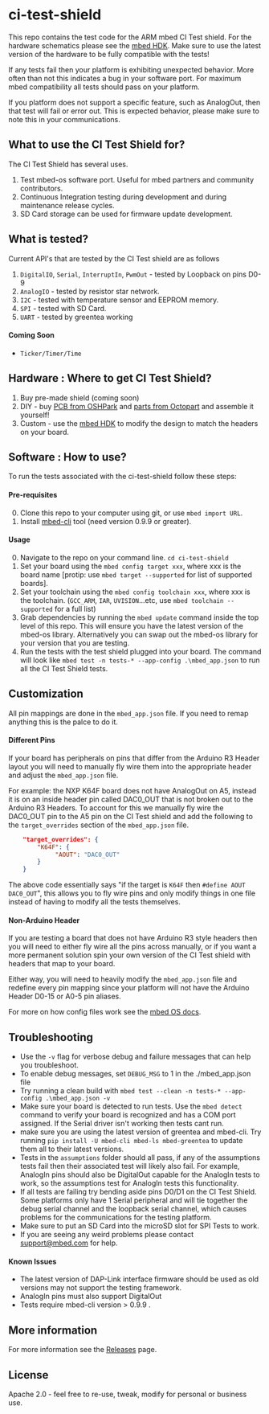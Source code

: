 # ci-test-shield
This repo contains the test code for the ARM mbed CI Test shield. For the hardware schematics please see the [mbed HDK](https://github.com/ARMmbed/mbed-HDK/tree/master/Production%20Design%20Projects/CITestShield). Make sure to use the latest version of the hardware to be fully compatible with the tests!

If any tests fail then your platform is exhibiting unexpected behavior. More often than not this indicates a bug in your software port. For maximum mbed compatibility all tests should pass on your platform.

If you platform does not support a specific feature, such as AnalogOut, then that test will fail or error out. This is expected behavior, please make sure to note this in your communications. 

## What to use the CI Test Shield for?
The CI Test Shield has several uses.

1. Test mbed-os software port. Useful for mbed partners and community contributors.
2. Continuous Integration testing during development and during maintenance release cycles. 
3. SD Card storage can be used for firmware update development. 

## What is tested?
Current API's that are tested by the CI Test shield are as follows

1. `DigitalIO`, `Serial`, `InterruptIn`, `PwmOut` - tested by Loopback on pins D0-9
2. `AnalogIO` - tested by resistor star network.
3. `I2C` - tested with temperature sensor and EEPROM memory.
4. `SPI` - tested with SD Card. 
5. `UART` - tested by greentea working


#### Coming Soon

* `Ticker/Timer/Time`

## Hardware : Where to get CI Test Shield?

1. Buy pre-made shield (coming soon)
2. DIY - buy [PCB from OSHPark](https://oshpark.com/shared_projects/azR9r1l1) and [parts from Octopart](https://octopart.com/bom-tool/ZgvU783O) and assemble it yourself! 
3. Custom - use the [mbed HDK](http://github.com/ARMmbed/mbed-HDK/tree/master/Production%20Design%20Projects/CITestShield) to modify the design to match the headers on your board. 

## Software : How to use?
To run the tests associated with the ci-test-shield follow these steps:

#### Pre-requisites

0. Clone this repo to your computer using git, or use `mbed import URL`. 
1. Install [mbed-cli](https://github.com/armmbed/mbed-cli) tool (need version 0.9.9 or greater).

#### Usage

0. Navigate to the repo on your command line. `cd ci-test-shield`
1. Set your board using the `mbed config target xxx`, where xxx is the board name [protip: use `mbed target --supported` for list of supported boards].
3. Set your toolchain using the `mbed config toolchain xxx`, where xxx is the toolchain. (`GCC_ARM`, `IAR`, `UVISION`...etc, use `mbed toolchain --supported` for a full list)
4. Grab dependencies by running the `mbed update` command inside the top level of this repo. This will ensure you have the latest version of the mbed-os library. Alternatively you can swap out the mbed-os library for your version that you are testing. 
5. Run the tests with the test shield plugged into your board. The command will look like `mbed test -n tests-* --app-config .\mbed_app.json` to run all the CI Test Shield tests. 

## Customization  
All pin mappings are done in the `mbed_app.json` file. If you need to remap anything this is the palce to do it. 

#### Different Pins
If your board has peripherals on pins that differ from the Arduino R3 Header layout you will need to manually fly wire them into the appropriate header and adjust the `mbed_app.json` file.

For example: the NXP K64F board does not have AnalogOut on A5, instead it is on an inside header pin called DAC0_OUT that is not broken out to the Arduino R3 Headers. To account for this we manually fly wire the DAC0_OUT pin to the A5 pin on the CI Test shield and add the following to the `target_overrides` section of the `mbed_app.json` file. 

```json
    "target_overrides": {
        "K64F": {
             "AOUT": "DAC0_OUT"
        }
    }
```
The above code essentially says "if the target is `K64F` then `#define AOUT DAC0_OUT`", this allows you to fly wire pins and only modify things in one file instead of having to modify all the tests themselves. 

#### Non-Arduino Header
If you are testing a board that does not have Arduino R3 style headers then you will need to either fly wire all the pins across manually, or if you want a more permanent solution spin your own version of the CI Test shield with headers that map to your board. 

Either way, you will need to heavily modify the `mbed_app.json` file and redefine every pin mapping since your platform will not have the Arduino Header D0-15 or A0-5 pin aliases. 

For more on how config files work see the [mbed OS docs](https://docs.mbed.com/docs/mbed-os-handbook/en/latest/advanced/config_system/).

## Troubleshooting
- Use the `-v` flag for verbose debug and failure messages that can help you troubleshoot. 
- To enable debug messages, set ``DEBUG_MSG`` to 1 in the ./mbed_app.json file
- Try running a clean build with `mbed test --clean -n tests-* --app-config .\mbed_app.json -v`
- Make sure your board is detected to run tests. Use the `mbed detect` command to verify your board is recognized and has a COM port assigned. If the Serial driver isn't working then tests cant run. 
- make sure you are using the latest version of greentea and mbed-cli. Try running `pip install -U mbed-cli mbed-ls mbed-greentea` to update them all to their latest versions. 
- Tests in the `assumptions` folder should all pass, if any of the assumptions tests fail then their associated test will likely also fail. For example, AnalogIn pins should also be DigitalOut capable for the AnalogIn tests to work, so the assumptions test for AnalogIn tests this functionality. 
- If all tests are failing try bending aside pins D0/D1 on the CI Test Shield. Some platforms only have 1 Serial peripheral and will tie together the debug serial channel and the loopback serial channel, which causes problems for the communications for the testing platform. 
- Make sure to put an SD Card into the microSD slot for SPI Tests to work.
- If you are seeing any weird problems please contact support@mbed.com for help. 

#### Known Issues 
- The latest version of DAP-Link interface firmware should be used as old versions may not support the testing framework. 
- AnalogIn pins must also support DigitalOut
- Tests require mbed-cli version > 0.9.9 .

## More information
For more information see the [Releases](https://github.com/ARMmbed/ci-test-shield/releases) page.

## License
Apache 2.0 - feel free to re-use, tweak, modify for personal or business use.
